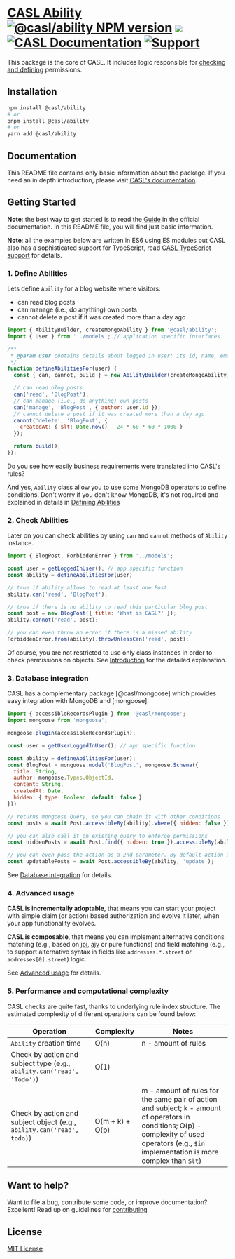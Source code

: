 # [CASL Ability](https://stalniy.github.io/casl/) [![@casl/ability NPM version](https://badge.fury.io/js/%40casl%2Fability.svg)](https://badge.fury.io/js/%40casl%2Fability)  [![](https://img.shields.io/npm/dm/%40casl%2Fability.svg)](https://www.npmjs.com/package/%40casl%2Fability) [![CASL Documentation](https://img.shields.io/badge/documentation-available-brightgreen.svg)](https://stalniy.github.io/casl/) [![Support](https://img.shields.io/badge/Support-github%20discussions-green?style=flat&link=https://github.com/stalniy/casl/discussions)](https://github.com/stalniy/casl/discussions)

This package is the core of CASL. It includes logic responsible for [checking and defining][intro] permissions.

## Installation

```sh
npm install @casl/ability
# or
pnpm install @casl/ability
# or
yarn add @casl/ability
```

## Documentation

This README file contains only basic information about the package. If you need an in depth introduction, please visit [CASL's documentation](https://casl.js.org/).

## Getting Started

**Note**: the best way to get started is to read the [Guide][intro] in the official documentation. In this README file, you will find just basic information.

**Note**: all the examples below are written in ES6 using ES modules but CASL also has a sophisticated support for TypeScript, read [CASL TypeScript support][typescript-support] for details.

### 1. Define Abilities

Lets define `Ability` for a blog website where visitors:
* can read blog posts
* can manage (i.e., do anything) own posts
* cannot delete a post if it was created more than a day ago

```js
import { AbilityBuilder, createMongoAbility } from '@casl/ability';
import { User } from '../models'; // application specific interfaces

/**
 * @param user contains details about logged in user: its id, name, email, etc
 */
function defineAbilitiesFor(user) {
  const { can, cannot, build } = new AbilityBuilder(createMongoAbility);

  // can read blog posts
  can('read', 'BlogPost');
  // can manage (i.e., do anything) own posts
  can('manage', 'BlogPost', { author: user.id });
  // cannot delete a post if it was created more than a day ago
  cannot('delete', 'BlogPost', {
    createdAt: { $lt: Date.now() - 24 * 60 * 60 * 1000 }
  });

  return build();
});
```

Do you see how easily business requirements were translated into CASL's rules?

And yes, `Ability` class allow you to use some MongoDB operators to define conditions. Don't worry if you don't know MongoDB, it's not required and explained in details in [Defining Abilities][define-abilities]

### 2. Check Abilities

Later on you can check abilities by using `can` and `cannot` methods of `Ability` instance.

```js
import { BlogPost, ForbiddenError } from '../models';

const user = getLoggedInUser(); // app specific function
const ability = defineAbilitiesFor(user)

// true if ability allows to read at least one Post
ability.can('read', 'BlogPost');

// true if there is no ability to read this particular blog post
const post = new BlogPost({ title: 'What is CASL?' });
ability.cannot('read', post);

// you can even throw an error if there is a missed ability
ForbiddenError.from(ability).throwUnlessCan('read', post);
```

Of course, you are not restricted to use only class instances in order to check permissions on objects. See [Introduction][intro] for the detailed explanation.

### 3. Database integration

CASL has a complementary package [@casl/mongoose] which provides easy integration with MongoDB and [mongoose].

```js
import { accessibleRecordsPlugin } from '@casl/mongoose';
import mongoose from 'mongoose';

mongoose.plugin(accessibleRecordsPlugin);

const user = getUserLoggedInUser(); // app specific function

const ability = defineAbilitiesFor(user);
const BlogPost = mongoose.model('BlogPost', mongoose.Schema({
  title: String,
  author: mongoose.Types.ObjectId,
  content: String,
  createdAt: Date,
  hidden: { type: Boolean, default: false }
}))

// returns mongoose Query, so you can chain it with other conditions
const posts = await Post.accessibleBy(ability).where({ hidden: false });

// you can also call it on existing query to enforce permissions
const hiddenPosts = await Post.find({ hidden: true }).accessibleBy(ability);

// you can even pass the action as a 2nd parameter. By default action is "read"
const updatablePosts = await Post.accessibleBy(ability, 'update');
```

See [Database integration][database-integration] for details.

### 4. Advanced usage

**CASL is incrementally adoptable**, that means you can start your project with simple claim (or action) based authorization and evolve it later, when your app functionality evolves.

**CASL is composable**, that means you can implement alternative conditions matching (e.g., based on [joi], [ajv] or pure functions) and field matching (e.g., to support alternative syntax in fields like `addresses.*.street` or `addresses[0].street`) logic.

See [Advanced usage][advanced-usage] for details.

[joi]: https://www.npmjs.com/package/@hapi/joi
[ajv]: https://www.npmjs.com/package/ajv

### 5. Performance and computational complexity

CASL checks are quite fast, thanks to underlying rule index structure. The estimated complexity of different operations can be found below:

| Operation                        | Complexity | Notes         |
|----------------------------------|------------|---------------|
| `Ability` creation time          | O(n)       | n - amount of rules |
| Check by action and subject type (e.g., `ability.can('read', 'Todo')`) | O(1) | |
| Check by action and subject object (e.g., `ability.can('read', todo)`) | O(m + k) + O(p) | m - amount of rules for the same pair of action and subject; k - amount of operators in conditions; O(p) - complexity of used operators (e.g., `$in` implementation is more complex than `$lt`) |

## Want to help?

Want to file a bug, contribute some code, or improve documentation? Excellent! Read up on guidelines for [contributing]

## License

[MIT License](http://www.opensource.org/licenses/MIT)

[contributing]: https://github.com/stalniy/casl/blob/master/CONTRIBUTING.md
[define-abilities]: https://stalniy.github.io/casl/en/guide/define-rules
[intro]: https://stalniy.github.io/casl/en/guide/intro
[database-integration]: https://stalniy.github.io/casl/en/package/casl-mongoose
[advanced-usage]: https://stalniy.github.io/casl/en/advanced/customize-ability
[typescript-support]: https://stalniy.github.io/casl/en/advanced/typescript

